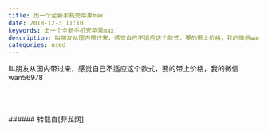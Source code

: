 ```yaml
---
title: 出一个全新手机壳苹果max
date: 2018-12-3 11:10
keywords: 出一个全新手机壳苹果max
description: 叫朋友从国内带过来，感觉自己不适应这个款式，要的带上价格，我的微信wan56978
categories: used
---
```

<td class="t_f" id="postmessage_2397107">

叫朋友从国内带过来，感觉自己不适应这个款式，要的带上价格，我的微信wan56978<br/>
<img alt="" border="0" class="zoom" data-cf-modified-a7fc517c7c4f41d4a4dec9b1-="" file="http://www.flw.ph/data/appbyme/upload/image/201812/03/xsfbnEX0avyl.jpg" id="aimg_b8EEj" lazyloadthumb="1" onclick="" onmouseover="" src="http://www.flw.ph/data/appbyme/upload/image/201812/03/xsfbnEX0avyl.jpg"/><br/>
<br/>
<img alt="" border="0" class="zoom" data-cf-modified-a7fc517c7c4f41d4a4dec9b1-="" file="http://www.flw.ph/data/appbyme/upload/image/201812/03/U0eCtCZQk4Oe.jpg" id="aimg_cKfBh" lazyloadthumb="1" onclick="" onmouseover="" src="http://www.flw.ph/data/appbyme/upload/image/201812/03/U0eCtCZQk4Oe.jpg"/><br/>
<br/>
<img alt="" border="0" class="zoom" data-cf-modified-a7fc517c7c4f41d4a4dec9b1-="" file="http://www.flw.ph/data/appbyme/upload/image/201812/03/O7xYOVhmkGtq.jpg" id="aimg_vlI1N" lazyloadthumb="1" onclick="" onmouseover="" src="http://www.flw.ph/data/appbyme/upload/image/201812/03/O7xYOVhmkGtq.jpg"/><br/>
<br/>
</td>
###### 转载自[菲龙网]